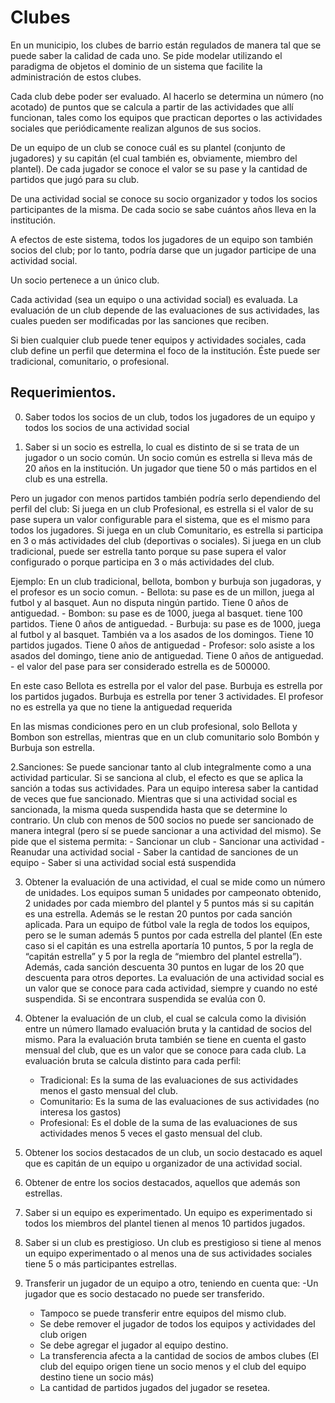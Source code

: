 # Clubes
En un municipio, los clubes de barrio están regulados de manera tal que se puede saber la calidad de cada uno. Se pide modelar utilizando el paradigma de objetos el dominio de un sistema que facilite la administración de estos clubes.

Cada club debe poder ser evaluado. Al hacerlo se determina un número (no acotado) de puntos que se calcula a partir de las actividades que allí funcionan, tales como los equipos que practican deportes o las actividades sociales que periódicamente realizan algunos de sus socios.

De un equipo de un club se conoce cuál es su plantel (conjunto de jugadores) y su capitán (el cual también es, obviamente, miembro del plantel). De cada jugador se conoce el valor se su pase y la cantidad de partidos que jugó para su club.

De una actividad social se conoce su socio organizador y todos los socios participantes de la misma. De cada socio se sabe cuántos años lleva en la institución.

A efectos de este sistema, todos los jugadores de un equipo son también socios del club; por lo tanto, podría darse que un jugador participe de una actividad social.

Un socio pertenece a un único club.

Cada actividad (sea un equipo o una actividad social) es evaluada. La evaluación de un club depende de las evaluaciones de sus actividades, las cuales pueden ser modificadas por las sanciones que reciben.

Si bien cualquier club puede tener equipos y actividades sociales, cada club define un perfil que determina el foco de la institución. Éste puede ser tradicional, comunitario, o profesional.


## Requerimientos.

0. Saber todos los socios de un club, todos los jugadores de un equipo y todos los socios de una actividad social

1. Saber si un socio es estrella, lo cual es distinto de si se trata de un jugador o un socio común. 
Un socio común es estrella si lleva más de 20 años en la institución. 
Un jugador que tiene 50 o más partidos en el club es una estrella.
 
Pero un jugador con menos partidos también podría serlo dependiendo del perfil del club:
Si juega en un club Profesional, es estrella si el valor de su pase supera un valor configurable para el sistema, que es el mismo para todos los jugadores. 
Si juega en un club Comunitario, es estrella si participa en 3 o más actividades del club (deportivas o sociales).
Si juega en un club tradicional, puede ser estrella tanto porque su pase supera el valor configurado o porque participa en 3 o más actividades del club.

Ejemplo: En un club tradicional, bellota, bombon y burbuja son jugadoras, y el profesor es un socio comun.
	- Bellota: su pase es de un millon, juega al futbol y al basquet. Aun no disputa ningún partido. Tiene 0 años de antiguedad. 
	- Bombon: su pase es de 1000, juega al basquet. tiene 100 partidos. Tiene 0 años de antiguedad.
	- Burbuja: su pase es de 1000, juega al futbol y al basquet. También va a los asados de los domingos. Tiene 10 partidos jugados. Tiene 0 años de antiguedad
	- Profesor: solo asiste a los asados del domingo, tiene anio de antiguedad. Tiene 0 años de antiguedad.
	- el valor del pase para ser considerado estrella es de 500000.

En este caso Bellota es estrella por el valor del pase. Burbuja es estrella por los partidos jugados. 
Burbuja es estrella por tener 3 actividades. El profesor no es estrella ya que no tiene la antiguedad requerida

En las mismas condiciones pero en un club profesional,  solo Bellota y Bombon son estrellas, mientras que 
en un club comunitario solo Bombón y Burbuja son estrella.

2.Sanciones: 
Se puede sancionar tanto al club integralmente como a una actividad particular. 
Si se sanciona al club, el efecto es que se aplica la sanción a todas sus actividades. 
Para un equipo interesa saber la cantidad de veces que fue sancionado. 
Mientras que si una actividad social es sancionada, 
la misma queda suspendida hasta que se determine lo contrario. 
Un club con menos de 500 socios no puede ser sancionado de manera integral (pero sí se puede sancionar a una actividad del mismo). 
Se pide que el sistema permita:
	- Sancionar un club
	- Sancionar una actividad
	- Reanudar una actividad social
	- Saber la cantidad de sanciones de un equipo
	- Saber si una actividad social está suspendida

3. Obtener la evaluación  de una actividad, el cual se mide como un número de unidades.
Los equipos suman 5 unidades por campeonato obtenido, 2 unidades por cada miembro del plantel y 5 puntos más si su capitán es una estrella. Además se le restan 20 puntos por cada sanción aplicada. 
Para un equipo de fútbol vale la regla de todos los equipos, pero se le suman además 5 puntos por cada estrella del plantel (En este caso si el capitán es una estrella aportaría 10 puntos, 5 por la regla de “capitán estrella” y 5 por la regla de “miembro del plantel estrella”). Además, cada sanción descuenta 30 puntos en lugar de los 20 que descuenta para otros deportes.
La evaluación de una actividad social es un valor que se conoce para cada actividad, siempre y cuando no esté suspendida. Si se encontrara suspendida se evalúa con 0.
 

4. Obtener la evaluación de un club, el cual se calcula como la división entre un número llamado evaluación bruta y la cantidad de socios del mismo. Para la evaluación bruta también se tiene en cuenta el gasto mensual del club, que es un valor que se conoce para cada club. 
La evaluación bruta se calcula distinto para cada perfil:
	- Tradicional: Es la suma de las evaluaciones de sus actividades menos el gasto mensual del club.
	- Comunitario: Es la suma de las evaluaciones de sus actividades  (no interesa los gastos)
	- Profesional: Es el doble de la suma de las evaluaciones de sus actividades menos 5 veces el gasto mensual del club.

5. Obtener los socios destacados de un club, un socio destacado es aquel que es capitán de un equipo u organizador de una actividad social.
6. Obtener de entre los socios destacados, aquellos que además son estrellas.
7. Saber si un equipo es experimentado. Un equipo es experimentado si todos los miembros del plantel tienen al menos 10 partidos jugados.
8. Saber si un club es prestigioso. Un club es prestigioso si tiene al menos un equipo experimentado o al menos una de sus actividades sociales tiene 5 o más participantes estrellas.
9. Transferir un jugador de un equipo a otro, teniendo en cuenta que:
	-Un jugador que es socio destacado no puede ser transferido.
	- Tampoco se puede transferir entre equipos del mismo club.
	- Se debe remover el jugador de todos los equipos y actividades del club origen
	- Se debe agregar el jugador al equipo destino.
	- La transferencia afecta a la cantidad de socios de ambos clubes (El club del equipo origen tiene un socio menos y el club del equipo destino tiene un socio más)
	- La cantidad de partidos jugados del jugador se resetea.

    


